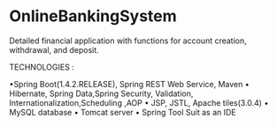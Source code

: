 # OnlineBankingSystem
Detailed financial application with functions for account creation, withdrawal, and deposit. 

TECHNOLOGIES :

 •Spring Boot(1.4.2.RELEASE), Spring REST Web Service, Maven
 • Hibernate, Spring Data,Spring Security, Validation, Internationalization,Scheduling ,AOP
 • JSP, JSTL, Apache tiles(3.0.4)
 • MySQL database
 • Tomcat server
 • Spring Tool Suit as an IDE

